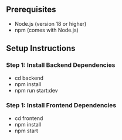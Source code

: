 ## Prerequisites

- Node.js (version 18 or higher)
- npm (comes with Node.js)

## Setup Instructions

### Step 1: Install Backend Dependencies

- cd backend
- npm install
- npm run start:dev

### Step 1: Install Frontend Dependencies

- cd frontend
- npm install
- npm start
